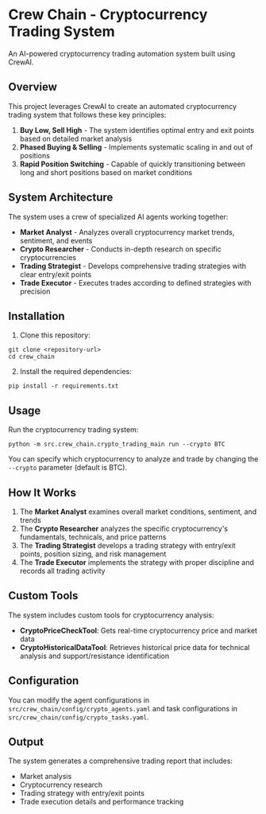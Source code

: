 # Crew Chain - Cryptocurrency Trading System

An AI-powered cryptocurrency trading automation system built using CrewAI.

## Overview

This project leverages CrewAI to create an automated cryptocurrency trading system that follows these key principles:

1. **Buy Low, Sell High** - The system identifies optimal entry and exit points based on detailed market analysis
2. **Phased Buying & Selling** - Implements systematic scaling in and out of positions
3. **Rapid Position Switching** - Capable of quickly transitioning between long and short positions based on market conditions

## System Architecture

The system uses a crew of specialized AI agents working together:

- **Market Analyst** - Analyzes overall cryptocurrency market trends, sentiment, and events
- **Crypto Researcher** - Conducts in-depth research on specific cryptocurrencies
- **Trading Strategist** - Develops comprehensive trading strategies with clear entry/exit points
- **Trade Executor** - Executes trades according to defined strategies with precision

## Installation

1. Clone this repository:
```
git clone <repository-url>
cd crew_chain
```

2. Install the required dependencies:
```
pip install -r requirements.txt
```

## Usage

Run the cryptocurrency trading system:

```
python -m src.crew_chain.crypto_trading_main run --crypto BTC
```

You can specify which cryptocurrency to analyze and trade by changing the `--crypto` parameter (default is BTC).

## How It Works

1. The **Market Analyst** examines overall market conditions, sentiment, and trends
2. The **Crypto Researcher** analyzes the specific cryptocurrency's fundamentals, technicals, and price patterns
3. The **Trading Strategist** develops a trading strategy with entry/exit points, position sizing, and risk management
4. The **Trade Executor** implements the strategy with proper discipline and records all trading activity

## Custom Tools

The system includes custom tools for cryptocurrency analysis:

- **CryptoPriceCheckTool**: Gets real-time cryptocurrency price and market data
- **CryptoHistoricalDataTool**: Retrieves historical price data for technical analysis and support/resistance identification

## Configuration

You can modify the agent configurations in `src/crew_chain/config/crypto_agents.yaml` and task configurations in `src/crew_chain/config/crypto_tasks.yaml`.

## Output

The system generates a comprehensive trading report that includes:
- Market analysis
- Cryptocurrency research
- Trading strategy with entry/exit points
- Trade execution details and performance tracking
